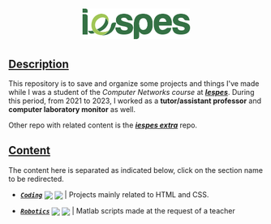 <h1 align="center">
  <a href="https://www.iespes.com.br">
      <img height="60px" src="https://raw.githubusercontent.com/dreisss/iespes-extra/main/design/logos/iespes_logo.svg"/>
  </a>
</h1>

## [**Description**](#description)

This repository is to save and organize some projects and things I've made while
I was a student of the _Computer Networks course_ at [**_Iespes_**]. During this
period, from 2021 to 2023, I worked as a **tutor/assistant professor** and
**computer laboratory monitor** as well.

Other repo with related content is the [**_iespes extra_**] repo.

## [**Content**](#content)

The content here is separated as indicated below, click on the section name to
be redirected.

- [**_`Coding`_**]
  [<img height="22px" align="center" src="https://cdn.jsdelivr.net/gh/devicons/devicon/icons/html5/html5-original.svg"/>]
  [<img height="22px" align="center" src="https://cdn.jsdelivr.net/gh/devicons/devicon/icons/css3/css3-original.svg"/>]
  | Projects mainly related to HTML and CSS.

- [**_`Robotics`_**]
  [<img height="24px" align="center" src="https://cdn.jsdelivr.net/gh/devicons/devicon/icons/c/c-original.svg"/>]
  [<img height="24px" align="center" src="https://cdn.jsdelivr.net/gh/devicons/devicon/icons/arduino/arduino-original.svg"/>]
  | Matlab scripts made at the request of a teacher

[**_iespes_**]: https://www.iespes.com.br
[**_iespes extra_**]: https://github.com/dreisss/iespes-extra
[**_`coding`_**]: ./coding
[**_`robotics`_**]: ./robotics
[<img height="22px" align="center" src="https://cdn.jsdelivr.net/gh/devicons/devicon/icons/html5/html5-original.svg"/>]: https://developer.mozilla.org/en-US/docs/Web/HTML
[<img height="22px" align="center" src="https://cdn.jsdelivr.net/gh/devicons/devicon/icons/css3/css3-original.svg"/>]: https://developer.mozilla.org/en-US/docs/Web/CSS
[<img height="24px" align="center" src="https://cdn.jsdelivr.net/gh/devicons/devicon/icons/c/c-original.svg"/>]: https://devdocs.io/c/
[<img height="24px" align="center" src="https://cdn.jsdelivr.net/gh/devicons/devicon/icons/arduino/arduino-original.svg"/>]: https://www.arduino.cc
